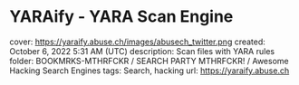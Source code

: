 # YARAify - YARA Scan Engine

cover: https://yaraify.abuse.ch/images/abusech_twitter.png
created: October 6, 2022 5:31 AM (UTC)
description: Scan files with YARA rules
folder: BOOKMRKS-MTHRFCKR / SEARCH PARTY MTHRFCKR! / Awesome Hacking Search Engines
tags: Search, hacking
url: https://yaraify.abuse.ch